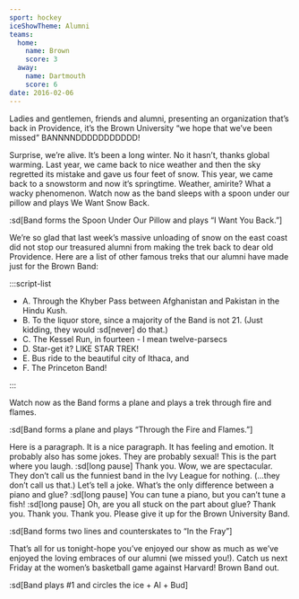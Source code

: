 ```yaml
---
sport: hockey
iceShowTheme: Alumni
teams:
  home:
    name: Brown
    score: 3
  away:
    name: Dartmouth
    score: 6
date: 2016-02-06
---
```


Ladies and gentlemen, friends and alumni, presenting an organization that’s back in Providence, it’s the Brown University “we hope that we’ve been missed” BANNNNDDDDDDDDDDD!

Surprise, we’re alive. It’s been a long winter. No it hasn’t, thanks global warming. Last year, we came back to nice weather and then the sky regretted its mistake and gave us four feet of snow. This year, we came back to a snowstorm and now it’s springtime. Weather, amirite? What a wacky phenomenon. Watch now as the band sleeps with a spoon under our pillow and plays We Want Snow Back.

:sd[Band forms the Spoon Under Our Pillow and plays “I Want You Back.”]

We’re so glad that last week’s massive unloading of snow on the east coast did not stop our treasured alumni from making the trek back to dear old Providence. Here are a list of other famous treks that our alumni have made just for the Brown Band:

:::script-list

- A. Through the Khyber Pass between Afghanistan and Pakistan in the Hindu Kush.
- B. To the liquor store, since a majority of the Band is not 21. (Just kidding, they would :sd[never] do that.)
- C. The Kessel Run, in fourteen - I mean twelve-parsecs
- D. Star-get it? LIKE STAR TREK!
- E. Bus ride to the beautiful city of Ithaca, and
- F. The Princeton Band!

:::

Watch now as the Band forms a plane and plays a trek through fire and flames.

:sd[Band forms a plane and plays “Through the Fire and Flames.”]

Here is a paragraph. It is a nice paragraph. It has feeling and emotion. It probably also has some jokes. They are probably sexual! This is the part where you laugh. :sd[long pause] Thank you. Wow, we are spectacular. They don’t call us the funniest band in the Ivy League for nothing. (...they don’t call us that.) Let’s tell a joke. What’s the only difference between a piano and glue? :sd[long pause] You can tune a piano, but you can’t tune a fish! :sd[long pause] Oh, are you all stuck on the part about glue? Thank you. Thank you. Thank you. Please give it up for the Brown University Band.

:sd[Band forms two lines and counterskates to “In the Fray”]

That’s all for us tonight-hope you’ve enjoyed our show as much as we’ve enjoyed the loving embraces of our alumni (we missed you!). Catch us next Friday at the women’s basketball game against Harvard! Brown Band out.

:sd[Band plays #1 and circles the ice + Al + Bud]

